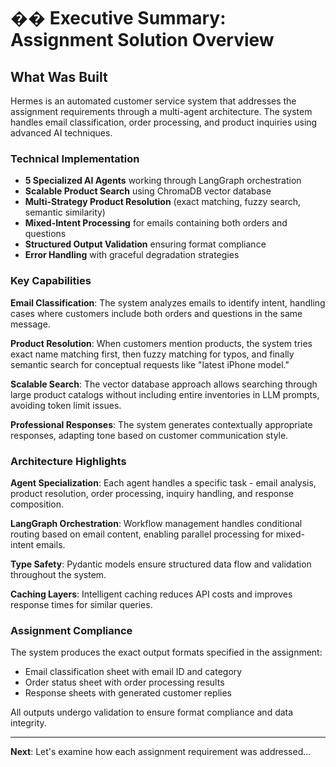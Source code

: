 # �� Executive Summary: Assignment Solution Overview

## What Was Built

Hermes is an automated customer service system that addresses the assignment requirements through a multi-agent architecture. The system handles email classification, order processing, and product inquiries using advanced AI techniques.

### Technical Implementation

- **5 Specialized AI Agents** working through LangGraph orchestration
- **Scalable Product Search** using ChromaDB vector database
- **Multi-Strategy Product Resolution** (exact matching, fuzzy search, semantic similarity)
- **Mixed-Intent Processing** for emails containing both orders and questions
- **Structured Output Validation** ensuring format compliance
- **Error Handling** with graceful degradation strategies

### Key Capabilities

**Email Classification**: The system analyzes emails to identify intent, handling cases where customers include both orders and questions in the same message.

**Product Resolution**: When customers mention products, the system tries exact name matching first, then fuzzy matching for typos, and finally semantic search for conceptual requests like "latest iPhone model."

**Scalable Search**: The vector database approach allows searching through large product catalogs without including entire inventories in LLM prompts, avoiding token limit issues.

**Professional Responses**: The system generates contextually appropriate responses, adapting tone based on customer communication style.

### Architecture Highlights

**Agent Specialization**: Each agent handles a specific task - email analysis, product resolution, order processing, inquiry handling, and response composition.

**LangGraph Orchestration**: Workflow management handles conditional routing based on email content, enabling parallel processing for mixed-intent emails.

**Type Safety**: Pydantic models ensure structured data flow and validation throughout the system.

**Caching Layers**: Intelligent caching reduces API costs and improves response times for similar queries.

### Assignment Compliance

The system produces the exact output formats specified in the assignment:
- Email classification sheet with email ID and category
- Order status sheet with order processing results  
- Response sheets with generated customer replies

All outputs undergo validation to ensure format compliance and data integrity.

---

**Next**: Let's examine how each assignment requirement was addressed... 